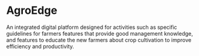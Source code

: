 # AgroEdge
 An integrated digital platform designed for activities such as specific guidelines for farmers features that provide good management knowledge, and features to educate the new farmers about crop cultivation to improve efficiency and productivity.  
